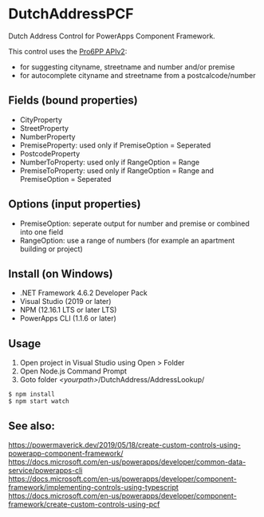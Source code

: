 # DutchAddressPCF
Dutch Address Control for PowerApps Component Framework.

This control uses the [Pro6PP APIv2](https://www.pro6pp.nl/docs/v2/redoc):
- for suggesting cityname, streetname and number and/or premise
- for autocomplete cityname and streetname from a postcalcode/number

## Fields (bound properties)

- CityProperty
- StreetProperty
- NumberProperty
- PremiseProperty: used only if PremiseOption = Seperated
- PostcodeProperty
- NumberToProperty: used only if RangeOption = Range
- PremiseToProperty: used only if RangeOption = Range and PremiseOption = Seperated 

## Options (input properties)

- PremiseOption: seperate output for number and premise or combined into one field
- RangeOption: use a range of numbers (for example an apartment building or project)

## Install (on Windows)

- .NET Framework 4.6.2 Developer Pack
- Visual Studio (2019 or later)
- NPM (12.16.1 LTS or later LTS)
- PowerApps CLI (1.1.6 or later)

## Usage
1. Open project in Visual Studio using Open > Folder
2. Open Node.js Command Prompt
3. Goto folder *\<yourpath\>*/DutchAddress/AddressLookup/
```
$ npm install
$ npm start watch
```

## See also:
https://powermaverick.dev/2019/05/18/create-custom-controls-using-powerapp-component-framework/<br>
https://docs.microsoft.com/en-us/powerapps/developer/common-data-service/powerapps-cli<br>
https://docs.microsoft.com/en-us/powerapps/developer/component-framework/implementing-controls-using-typescript<br>
https://docs.microsoft.com/en-us/powerapps/developer/component-framework/create-custom-controls-using-pcf<br>
